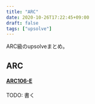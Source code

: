 ```yaml
---
title: "ARC"
date: 2020-10-26T17:22:45+09:00
draft: false
tags: ["upsolve"]
---
```


ARC級のupsolveまとめ。

<!-- @import "[TOC]" {cmd="toc" depthFrom=1 depthTo=6 orderedList=false} -->
<!-- code_chunk_output -->



<!-- /code_chunk_output -->

## ARC

#### [ARC106-E](https://atcoder.jp/contests/arc106/tasks/arc106_e)

TODO: 書く

